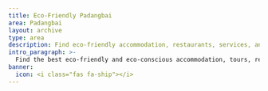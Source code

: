 ```yaml
---
title: Eco-Friendly Padangbai
area: Padangbai
layout: archive
type: area
description: Find eco-friendly accommodation, restaurants, services, and things to do in Padangbai, Bali with our free green business directory.
intro_paragraph: >-
  Find the best eco-friendly and eco-conscious accommodation, tours, restaurants, and services in Padangbai. This area is often passed through as travelers make their way to Lombok, but its charm, pleasant beaches, snorkeling and diving make Padangbai worth a visit.
banner:
  icon: <i class="fas fa-ship"></i>
---
```

